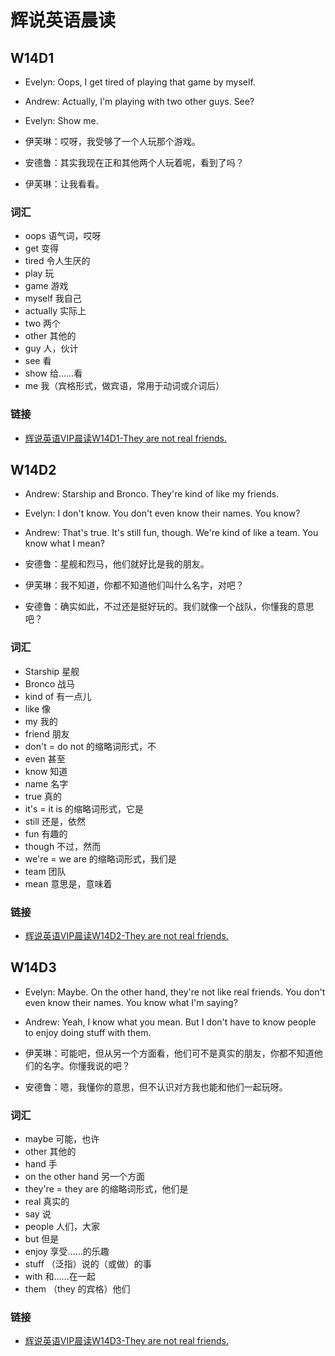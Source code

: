 # 辉说英语晨读

## W14D1

- Evelyn: Oops, I get tired of playing that game by myself.
- Andrew: Actually, I'm playing with two other guys. See?
- Evelyn: Show me.

- 伊芙琳：哎呀，我受够了一个人玩那个游戏。
- 安德鲁：其实我现在正和其他两个人玩着呢，看到了吗？
- 伊芙琳：让我看看。

### 词汇

- oops 语气词，哎呀
- get 变得
- tired 令人生厌的
- play 玩
- game 游戏
- myself 我自己
- actually 实际上
- two 两个
- other 其他的
- guy 人，伙计
- see 看
- show 给……看
- me 我（宾格形式，做宾语，常用于动词或介词后）

### 链接

- [辉说英语VIP晨读W14D1-They are not real friends.](https://mp.weixin.qq.com/s/1yso01vjbjr2M7128egRiw)

## W14D2

- Andrew: Starship and Bronco. They're kind of like my friends.
- Evelyn: I don't know. You don't even know their names. You know?
- Andrew: That's true. It's still fun, though. We're kind of like a team. You know what I mean?

- 安德鲁：星舰和烈马，他们就好比是我的朋友。
- 伊芙琳：我不知道，你都不知道他们叫什么名字，对吧？
- 安德鲁：确实如此，不过还是挺好玩的。我们就像一个战队，你懂我的意思吧？

### 词汇

- Starship 星舰
- Bronco 战马
- kind of 有一点儿
- like 像
- my 我的
- friend 朋友
- don't = do not 的缩略词形式，不
- even 甚至
- know 知道
- name 名字
- true 真的
- it's = it is 的缩略词形式，它是
- still 还是，依然
- fun 有趣的
- though 不过，然而
- we're = we are 的缩略词形式，我们是
- team 团队
- mean 意思是，意味着

### 链接

- [辉说英语VIP晨读W14D2-They are not real friends.](https://mp.weixin.qq.com/s/YukzXocQvcYv8nSfVS3Svg)

## W14D3

- Evelyn: Maybe. On the other hand, they're not like real friends. You don't even know their names. You know what I'm saying?
- Andrew: Yeah, I know what you mean. But I don't have to know people to enjoy doing stuff with them.

- 伊芙琳：可能吧，但从另一个方面看，他们可不是真实的朋友，你都不知道他们的名字。你懂我说的吧？
- 安德鲁：嗯，我懂你的意思，但不认识对方我也能和他们一起玩呀。

### 词汇

- maybe 可能，也许
- other 其他的
- hand 手
- on the other hand 另一个方面
- they're = they are 的缩略词形式，他们是
- real 真实的
- say 说
- people 人们，大家
- but 但是
- enjoy 享受……的乐趣
- stuff （泛指）说的（或做）的事
- with 和……在一起
- them （they 的宾格）他们

### 链接

- [辉说英语VIP晨读W14D3-They are not real friends.](https://mp.weixin.qq.com/s/1oW1CMRETVvK1eo7zN5h8A)
